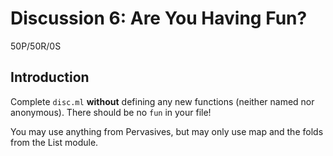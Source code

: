 # Discussion 6: Are You Having Fun?
50P/50R/0S

## Introduction

Complete `disc.ml` **without** defining any new functions (neither named
nor anonymous). There should be no `fun` in your file!

You may use anything from Pervasives, but may only use map and the folds
from the List module.
